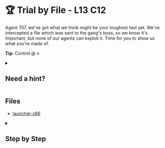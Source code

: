 # 🏆 Trial by File - L13 C12

Agent 707, we've got what we think might be your toughest test yet. We've intercepted a file which was sent to the gang's boss, so we know it's important, but none of our agents can exploit it. Time for you to show us what you're made of.

**Tip:** Control @ n

<details><summary>

## Need a hint?</summary>

```txt
💡 Hint: The program has code to prevent it from being debugged. Can you find a bypass?
   Reverse engineering the binary could also be a good start
```

</details>

## Files

- [launcher-x86](/assets/trialbyfile1)

<details><summary>

## Step by Step</summary>

- Note that the following is not a good solution. You are encouraged to try and find a better/more clear method to solve this challenge
- First disable ptrace which is used to detect and prevent debugging
- One way of bypassing it is overwriting the ptrace function by including it as a shared library in gdb
- Create this c file and save it as ptrace.c

```c
long ptrace(int request, int pid, void addr, voiddata) {
    return 0;
}
```

- Now compile it as a shared library using: `gcc -m32 -shared ptrace.c -o ptrace.so`
- Set the environment variable `LD_PRELOAD`: `export LD_PRELOAD=./ptrace.so` (this step might not be necessary)
- Set the execute permission `chmod +x launcher-x86` and start gdb `gdb ./launcher-x86`
![terminal view](/assets/trialbyfile2.png)
- Set the environment variable in gdb too `set environment LD_PRELOAD=./ptrace.so`
- Now enter `r` to run the program. This is important because it will update the memory addresses displayed in the disassembly
- You can enter any password you like
![terminal view](/assets/trialbyfile3.png)
- Type `disas main` and keep going down until you see the `<memcpy@plt>` system call
- Set a breakpoint at that address using `break *ADDRESS`
- Now run it again `r`
![terminal view](/assets/trialbyfile4.png)
- Once you hit the breakpoint, examine the stack `x/5x $esp`
- Now make a jump to the second address on the stack
- For example `jump *0xffffd626`
![terminal view](/assets/trialbyfile5.png)
- Now press `c` to continue. You can see from the output that a new process has been spawned.
- Open a second terminal and run `ps -aux` to get a list of all processes. The one you are looking for should be near the end.
- The flag is in that entry

`flag: 1337ReversingofBinary2`

</details>
